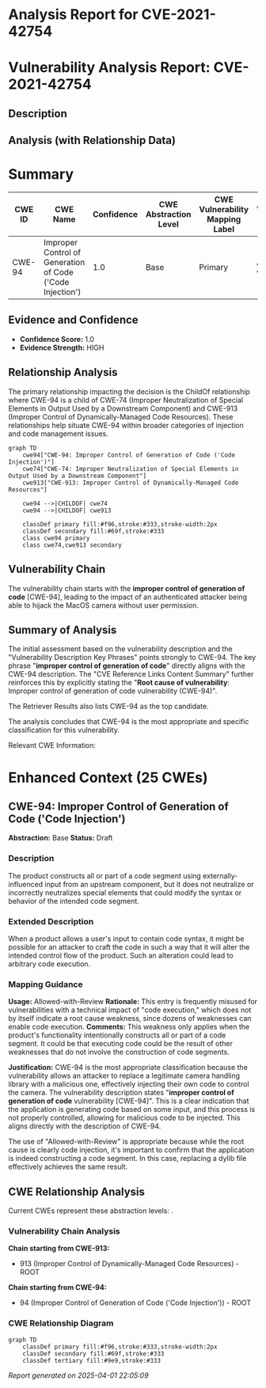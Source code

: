 # Analysis Report for CVE-2021-42754

# Vulnerability Analysis Report: CVE-2021-42754

## Description



## Analysis (with Relationship Data)

# Summary

| CWE ID | CWE Name | Confidence | CWE Abstraction Level | CWE Vulnerability Mapping Label | CWE-Vulnerability Mapping Notes |
|---|---|---|---|---|---|
| CWE-94 | Improper Control of Generation of Code ('Code Injection') | 1.0 | Base | Primary | Allowed-with-Review |

## Evidence and Confidence

*   **Confidence Score:** 1.0
*   **Evidence Strength:** HIGH

## Relationship Analysis
The primary relationship impacting the decision is the ChildOf relationship where CWE-94 is a child of CWE-74 (Improper Neutralization of Special Elements in Output Used by a Downstream Component) and CWE-913 (Improper Control of Dynamically-Managed Code Resources). These relationships help situate CWE-94 within broader categories of injection and code management issues.

```mermaid
graph TD
    cwe94["CWE-94: Improper Control of Generation of Code ('Code Injection')"]
    cwe74["CWE-74: Improper Neutralization of Special Elements in Output Used by a Downstream Component"]
    cwe913["CWE-913: Improper Control of Dynamically-Managed Code Resources"]
    
    cwe94 -->|CHILDOF| cwe74
    cwe94 -->|CHILDOF| cwe913
    
    classDef primary fill:#f96,stroke:#333,stroke-width:2px
    classDef secondary fill:#69f,stroke:#333
    class cwe94 primary
    class cwe74,cwe913 secondary
```

## Vulnerability Chain
The vulnerability chain starts with the **improper control of generation of code** [CWE-94], leading to the impact of an authenticated attacker being able to hijack the MacOS camera without user permission.

## Summary of Analysis
The initial assessment based on the vulnerability description and the "Vulnerability Description Key Phrases" points strongly to CWE-94. The key phrase "**improper control of generation of code**" directly aligns with the CWE-94 description. The "CVE Reference Links Content Summary" further reinforces this by explicitly stating the "**Root cause of vulnerability**: Improper control of generation of code vulnerability (CWE-94)".

The Retriever Results also lists CWE-94 as the top candidate.

The analysis concludes that CWE-94 is the most appropriate and specific classification for this vulnerability.

Relevant CWE Information:

# Enhanced Context (25 CWEs)

## CWE-94: Improper Control of Generation of Code ('Code Injection')
**Abstraction:** Base
**Status:** Draft

### Description
The product constructs all or part of a code segment using externally-influenced input from an upstream component, but it does not neutralize or incorrectly neutralizes special elements that could modify the syntax or behavior of the intended code segment.

### Extended Description
When a product allows a user's input to contain code syntax, it might be possible for an attacker to craft the code in such a way that it will alter the intended control flow of the product. Such an alteration could lead to arbitrary code execution.

### Mapping Guidance
**Usage:** Allowed-with-Review
**Rationale:** This entry is frequently misused for vulnerabilities with a technical impact of "code execution," which does not by itself indicate a root cause weakness, since dozens of weaknesses can enable code execution.
**Comments:** This weakness only applies when the product's functionality intentionally constructs all or part of a code segment. It could be that executing code could be the result of other weaknesses that do not involve the construction of code segments.

**Justification:**
CWE-94 is the most appropriate classification because the vulnerability allows an attacker to replace a legitimate camera handling library with a malicious one, effectively injecting their own code to control the camera. The vulnerability description states "**improper control of generation of code** vulnerability [CWE-94]". This is a clear indication that the application is generating code based on some input, and this process is not properly controlled, allowing for malicious code to be injected. This aligns directly with the description of CWE-94.

The use of "Allowed-with-Review" is appropriate because while the root cause is clearly code injection, it's important to confirm that the application is indeed constructing a code segment. In this case, replacing a dylib file effectively achieves the same result.


## CWE Relationship Analysis

Current CWEs represent these abstraction levels: .


### Vulnerability Chain Analysis

**Chain starting from CWE-913:**
- 913 (Improper Control of Dynamically-Managed Code Resources) - ROOT


**Chain starting from CWE-94:**
- 94 (Improper Control of Generation of Code ('Code Injection')) - ROOT



### CWE Relationship Diagram

```mermaid
graph TD
    classDef primary fill:#f96,stroke:#333,stroke-width:2px
    classDef secondary fill:#69f,stroke:#333
    classDef tertiary fill:#9e9,stroke:#333
```



*Report generated on 2025-04-01 22:05:09*

